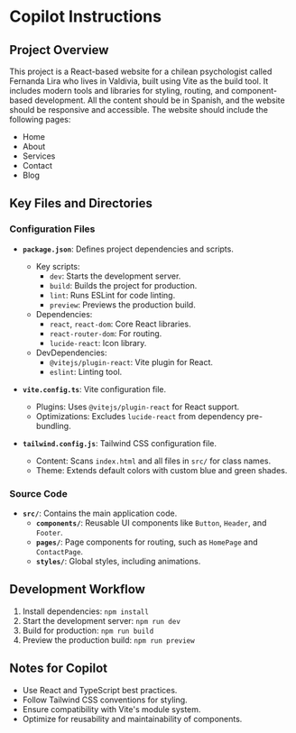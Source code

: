 # Copilot Instructions

## Project Overview
This project is a React-based website for a chilean psychologist called Fernanda Lira who lives in Valdivia, built using Vite as the build tool. It includes modern tools and libraries for styling, routing, and component-based development.
All the content should be in Spanish, and the website should be responsive and accessible.
The website should include the following pages:
- Home
- About
- Services
- Contact
- Blog

## Key Files and Directories

### Configuration Files
- **`package.json`**: Defines project dependencies and scripts.
  - Key scripts:
    - `dev`: Starts the development server.
    - `build`: Builds the project for production.
    - `lint`: Runs ESLint for code linting.
    - `preview`: Previews the production build.
  - Dependencies:
    - `react`, `react-dom`: Core React libraries.
    - `react-router-dom`: For routing.
    - `lucide-react`: Icon library.
  - DevDependencies:
    - `@vitejs/plugin-react`: Vite plugin for React.
    - `eslint`: Linting tool.

- **`vite.config.ts`**: Vite configuration file.
  - Plugins: Uses `@vitejs/plugin-react` for React support.
  - Optimizations: Excludes `lucide-react` from dependency pre-bundling.

- **`tailwind.config.js`**: Tailwind CSS configuration file.
  - Content: Scans `index.html` and all files in `src/` for class names.
  - Theme: Extends default colors with custom blue and green shades.

### Source Code
- **`src/`**: Contains the main application code.
  - **`components/`**: Reusable UI components like `Button`, `Header`, and `Footer`.
  - **`pages/`**: Page components for routing, such as `HomePage` and `ContactPage`.
  - **`styles/`**: Global styles, including animations.

## Development Workflow
1. Install dependencies: `npm install`
2. Start the development server: `npm run dev`
3. Build for production: `npm run build`
4. Preview the production build: `npm run preview`

## Notes for Copilot
- Use React and TypeScript best practices.
- Follow Tailwind CSS conventions for styling.
- Ensure compatibility with Vite's module system.
- Optimize for reusability and maintainability of components.
